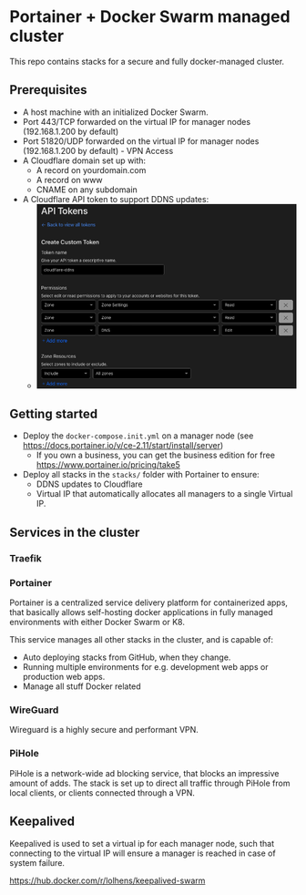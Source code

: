 # Portainer + Docker Swarm managed cluster

This repo contains stacks for a secure and fully docker-managed cluster.

## Prerequisites

- A host machine with an initialized Docker Swarm.
- Port 443/TCP forwarded on the virtual IP for manager nodes (192.168.1.200 by default)
- Port 51820/UDP forwarded on the virtual IP for manager nodes (192.168.1.200 by default) - VPN Access
- A Cloudflare domain set up with:
  - A record on yourdomain.com
  - A record on www
  - CNAME on any subdomain
- A Cloudflare API token to support DDNS updates:
  - ![Cloudflare API token for DDNS updates](resources/images/ddns-api-token.png)  

## Getting started 

- Deploy the `docker-compose.init.yml` on a manager node (see <https://docs.portainer.io/v/ce-2.11/start/install/server>)
  - If you own a business, you can get the business edition for free <https://www.portainer.io/pricing/take5>
- Deploy all stacks in the `stacks/` folder with Portainer to ensure:
  - DDNS updates to Cloudflare
  - Virtual IP that automatically allocates all managers to a single Virtual IP.

## Services in the cluster

### Traefik

### Portainer

Portainer is a centralized service delivery platform for containerized apps, that basically allows self-hosting docker applications in fully managed environments with either Docker Swarm or K8.

This service manages all other stacks in the cluster, and is capable of:

- Auto deploying stacks from GitHub, when they change.
- Running multiple environments for e.g. development web apps or production web apps.
- Manage all stuff Docker related

### WireGuard

Wireguard is a highly secure and performant VPN.

### PiHole

PiHole is a network-wide ad blocking service, that blocks an impressive amount of adds. The stack is set up to direct all traffic through PiHole from local clients, or clients connected through a VPN.

## Keepalived

Keepalived is used to set a virtual ip for each manager node, such that connecting to the virtual IP will ensure a manager is reached in case of system failure.

<https://hub.docker.com/r/lolhens/keepalived-swarm>

